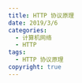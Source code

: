 ```yaml
---
title: HTTP 协议原理
date: 2019/3/6
categories:
  - 计算机网络
  - HTTP
tags:
  - HTTP 协议原理
copyright: true
---
```


